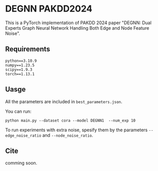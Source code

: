 # DEGNN PAKDD2024
This is a PyTorch implementation of PAKDD 2024 paper "DEGNN: Dual Experts Graph Neural Network Handling Both Edge and Node Feature Noise".

## Requirements
```
python==3.10.9
numpy==1.23.5
scipy==1.9.3
torch==1.13.1
```

## Uasge
All the parameters are included in `best_parameters.json`.

You can run:
```
python main.py --dataset cora --model DEGNN1  --num_exp 10
```
To run experiments with extra noise, spesify them by the parameters `--edge_noise_ratio` and `--node_noise_ratio`.

## Cite
comming soon.
